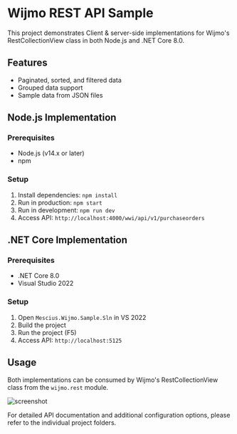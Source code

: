 # Wijmo REST API Sample

This project demonstrates Client & server-side implementations for Wijmo's RestCollectionView class in both Node.js and .NET Core 8.0.

## Features

- Paginated, sorted, and filtered data
- Grouped data support
- Sample data from JSON files

## Node.js Implementation

### Prerequisites
- Node.js (v14.x or later)
- npm

### Setup
1. Install dependencies: `npm install`
2. Run in production: `npm start`
3. Run in development: `npm run dev`
4. Access API: `http://localhost:4000/wwi/api/v1/purchaseorders`

## .NET Core Implementation

### Prerequisites
- .NET Core 8.0
- Visual Studio 2022

### Setup
1. Open `Mescius.Wijmo.Sample.Sln` in VS 2022
2. Build the project
3. Run the project (F5)
4. Access API: `http://localhost:5125`

## Usage

Both implementations can be consumed by Wijmo's RestCollectionView class from the `wijmo.rest` module.

![screenshot](https://github.com/user-attachments/assets/9b57f21c-1509-43d4-b12b-a42e1d5abcfc)


For detailed API documentation and additional configuration options, please refer to the individual project folders.

